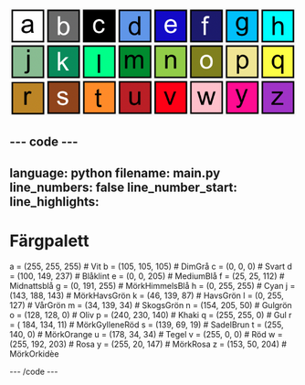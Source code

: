 ![Ett rutnät med 26 färgade rutor som var och en representerar en av färgerna i färgpaletten. Varje ruta har en bokstav från a till z.](images/ambient-letters.png)

--- code ---
---
language: python 
filename: main.py 
line_numbers: false 
line_number_start:
line_highlights:
---
 # Färgpalett 
 a = (255, 255, 255) # Vit 
 b = (105, 105, 105) # DimGrå 
 c = (0, 0, 0) # Svart 
 d = (100, 149, 237) # Blåklint 
 e = (0, 0, 205) # MediumBlå 
 f = (25, 25, 112) # Midnattsblå 
 g = (0, 191, 255) # MörkHimmelsBlå 
 h = (0, 255, 255) # Cyan 
 j = (143, 188, 143) # MörkHavsGrön 
 k = (46, 139, 87) # HavsGrön 
 l = (0, 255, 127) # VårGrön 
 m = (34, 139, 34) # SkogsGrön 
 n = (154, 205, 50) # Gulgrön    
 o = (128, 128, 0) # Oliv 
 p = (240, 230, 140) # Khaki 
 q = (255, 255, 0) # Gul 
 r = ( 184, 134, 11) # MörkGylleneRöd 
 s = (139, 69, 19) # SadelBrun 
 t = (255, 140, 0) # MörkOrange 
 u = (178, 34, 34) # Tegel 
 v = (255, 0, 0) # Röd 
 w = (255, 192, 203) # Rosa 
 y = (255, 20, 147) # MörkRosa 
 z = (153, 50, 204) # MörkOrkidèe

--- /code ---
